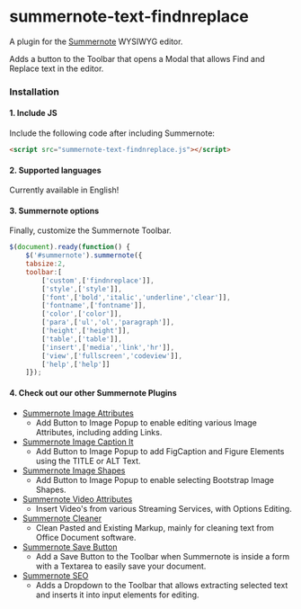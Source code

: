 # summernote-text-findnreplace
A plugin for the [Summernote](https://github.com/summernote/summernote/) WYSIWYG editor.

Adds a button to the Toolbar that opens a Modal that allows Find and Replace text in the editor.

### Installation

#### 1. Include JS

Include the following code after including Summernote:

```html
<script src="summernote-text-findnreplace.js"></script>
```

#### 2. Supported languages
Currently available in English!

#### 3. Summernote options
Finally, customize the Summernote Toolbar.

```javascript
$(document).ready(function() {
    $('#summernote').summernote({
    tabsize:2,
    toolbar:[
        ['custom',['findnreplace']],
        ['style',['style']],
        ['font',['bold','italic','underline','clear']],
        ['fontname',['fontname']],
        ['color',['color']],
        ['para',['ul','ol','paragraph']],
        ['height',['height']],
        ['table',['table']],
        ['insert',['media','link','hr']],
        ['view',['fullscreen','codeview']],
        ['help',['help']]
    ]});
```

#### 4. Check out our other Summernote Plugins
- [Summernote Image Attributes](https://github.com/StudioJunkyard/summernote-image-attributes)
  - Add Button to Image Popup to enable editing various Image Attributes, including adding Links.
- [Summernote Image Caption It](https://github.com/StudioJunkyard/summernote-image-captionit)
  - Add Button to Image Popup to add FigCaption and Figure Elements using the TITLE or ALT Text.
- [Summernote Image Shapes](https://github.com/StudioJunkyard/summernote-image-shapes)
  - Add Button to Image Popup to enable selecting Bootstrap Image Shapes.
- [Summernote Video Attributes](https://github.com/StudioJunkyard/summernote-video-attributes)
  - Insert Video's from various Streaming Services, with Options Editing.
- [Summernote Cleaner](https://github.com/StudioJunkyard/summernote-cleaner)
  - Clean Pasted and Existing Markup, mainly for cleaning text from Office Document software.
- [Summernote Save Button](https://github.com/StudioJunkyard/summernote-save-button)
  - Add a Save Button to the Toolbar when Summernote is inside a form with a Textarea to easily save your document.
- [Summernote SEO](https://github.com/StudioJunkyard/summernote-seo)
  - Adds a Dropdown to the Toolbar that allows extracting selected text and inserts it into input elements for editing.
